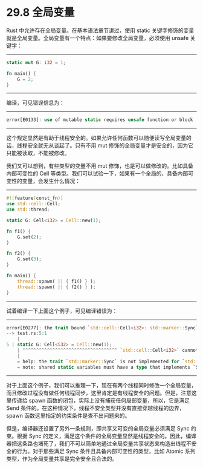 # 29.8 全局变量

Rust 中允许存在全局变量。在基本语法章节讲过，使用 static 关键字修饰的变量就是全局变量。全局变量有一个特点：如果要修改全局变量，必须使用 unsafe 关键字：

---

```rust
static mut G: i32 = 1;

fn main() {
    G = 2;
}
```

---

编译，可见错误信息为：

---

```rust
error[E0133]: use of mutable static requires unsafe function or block
```

---

这个规定显然是有助于线程安全的。如果允许任何函数可以随便读写全局变量的话，线程安全就无从谈起了。只有不用 mut 修饰的全局变量才是安全的，因为它只能被读取，不能被修改。

我们又可以想到，有些类型的变量不用 mut 修饰，也是可以做修改的。比如具备内部可变性的 Cell 等类型。我们可以试验一下，如果有一个全局的、具备内部可变性的变量，会发生什么情况：

---

```rust
#![feature(const_fn)]
use std::cell::Cell;
use std::thread;

static G: Cell<i32> = Cell::new(1);

fn f1() {
    G.set(2);
}

fn f2() {
    G.set(3);
}

fn main() {
    thread::spawn( || { f1() } );
    thread::spawn( || { f2() } );
}
```

---

试着编译一下上面这个例子，可见编译错误为：

---

```rust
error[E0277]: the trait bound `std::cell::Cell<i32>: std::marker::Sync` is not satisfied
--> test.rs:5:1
    |
5 | static G: Cell<i32> = Cell::new(1);
    | ^^^^^^^^^^^^^^^^^^^^^^^^^^^^^^^^^^^ `std::cell::Cell<i32>` cannot be shared between threads safely
    |
    = help: the trait `std::marker::Sync` is not implemented for `std::cell:: Cell<i32>`
    = note: shared static variables must have a type that implements `Sync`
```

---

对于上面这个例子，我们可以推理一下，现在有两个线程同时修改一个全局变量，而且修改过程没有做任何线程同步，这里肯定是有线程安全的问题。但是，注意这里传递给 spawn 函数的闭包，实际上没有捕获任何局部变量，所以，它是满足 Send 条件的。在这种情况下，线程不安全类型并没有直接穿越线程的边界，spawn 函数这里指定的约束条件是查不出问题来的。

但是，编译器还设置了另外一条规则，即共享又可变的全局变量必须满足 Sync 约束。根据 Sync 的定义，满足这个条件的全局变量显然是线程安全的。因此，编译器把这条路也堵死了，我们不可以简单地通过全局变量共享状态来构造出线程不安全的行为。对于那些满足 Sync 条件且具备内部可变性的类型，比如 Atomic 系列类型，作为全局变量共享是完全安全且合法的。
